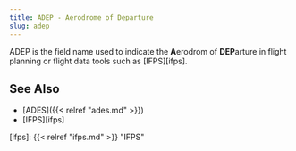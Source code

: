 ```yaml
---
title: ADEP - Aerodrome of Departure
slug: adep
---
```


ADEP is the field name used to indicate the **A**erodrom of **DEP**arture in
flight planning or flight data tools such as [IFPS][ifps].

## See Also

* [ADES]({{< relref "ades.md" >}})
* [IFPS][ifps]

[ifps]: {{< relref "ifps.md" >}} "IFPS"
